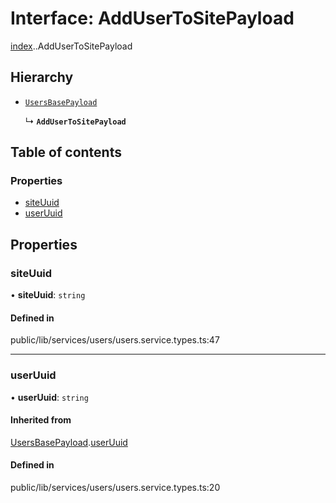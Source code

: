 # Interface: AddUserToSitePayload

[index](../wiki/index).[<internal>](../wiki/index.%3Cinternal%3E).AddUserToSitePayload

## Hierarchy

- [`UsersBasePayload`](../wiki/index.%3Cinternal%3E.UsersBasePayload)

  ↳ **`AddUserToSitePayload`**

## Table of contents

### Properties

- [siteUuid](../wiki/index.%3Cinternal%3E.AddUserToSitePayload#siteuuid)
- [userUuid](../wiki/index.%3Cinternal%3E.AddUserToSitePayload#useruuid)

## Properties

### siteUuid

• **siteUuid**: `string`

#### Defined in

public/lib/services/users/users.service.types.ts:47

___

### userUuid

• **userUuid**: `string`

#### Inherited from

[UsersBasePayload](../wiki/index.%3Cinternal%3E.UsersBasePayload).[userUuid](../wiki/index.%3Cinternal%3E.UsersBasePayload#useruuid)

#### Defined in

public/lib/services/users/users.service.types.ts:20
